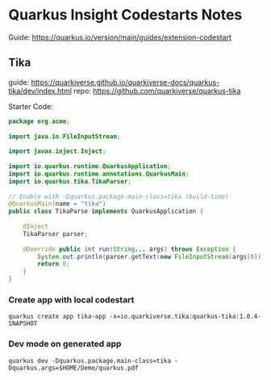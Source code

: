 # Quarkus Insight Codestarts Notes

Guide: https://quarkus.io/version/main/guides/extension-codestart

## Tika 

guide: https://quarkiverse.github.io/quarkiverse-docs/quarkus-tika/dev/index.html
repo: https://github.com/quarkiverse/quarkus-tika

Starter Code:
```java
package org.acme;  
  
import java.io.FileInputStream;  
  
import javax.inject.Inject;  
  
import io.quarkus.runtime.QuarkusApplication;  
import io.quarkus.runtime.annotations.QuarkusMain;  
import io.quarkus.tika.TikaParser;  
  
// Enable with -Dquarkus.package.main-class=tika (build-time)  
@QuarkusMain(name = "tika")  
public class TikaParse implements QuarkusApplication {  
  
    @Inject  
    TikaParser parser;  
  
    @Override public int run(String... args) throws Exception {  
        System.out.println(parser.getText(new FileInputStream(args[0])));  
        return 0;  
    }  
}
```

### Create app with local codestart

```console
quarkus create app tika-app -x=io.quarkiverse.tika:quarkus-tika:1.0.4-SNAPSHOT
```


### Dev mode on generated app
```console
quarkus dev -Dquarkus.package.main-class=tika -Dquarkus.args=$HOME/Demo/quarkus.pdf
```
